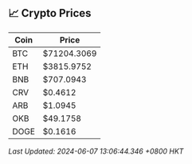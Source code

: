 ## 📈 Crypto Prices

| Coin | Price |
| ---- | ----- |
| BTC | $71204.3069 |
| ETH | $3815.9752 |
| BNB | $707.0943 |
| CRV | $0.4612 |
| ARB | $1.0945 |
| OKB | $49.1758 |
| DOGE | $0.1616 |

_Last Updated: 2024-06-07 13:06:44.346 +0800 HKT_